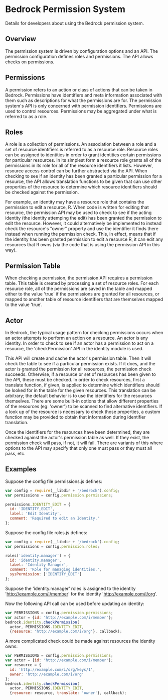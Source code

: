 Bedrock Permission System
=========================

Details for developers about using the Bedrock permission system.

Overview
--------

The permission system is driven by configuration options and an API. The
permission configuration defines roles and permissions. The API allows
checks on permissions.

Permissions
-----------

A permission refers to an action or class of actions that can be taken in
Bedrock. Permissions have identifiers and meta information associated
with them such as descriptions for what the permissions are for. The permission
system's API is only concerned with permission identifiers. Permissions are
used to control resources. Permissions may be aggregated under what is referred
to as a role.

Roles
-----

A role is a collection of permissions. An association between a role and a
set of resource identifiers is referred to as a resource role. Resource roles
can be assigned to identities in order to grant identities certain permissions
for particular resources. In its simplest form a resource role grants all of the
permissions in its role for all of the resource identifiers it lists. However,
resource access control can be further abstracted via the API. When checking
to see if an identity has been granted a particular permission for a resource,
the API allows translation functions to be given that can use other properties
of the resource to determine which resource identifiers should be checked
against the permission.

For example, an identity may have a resource role that contains the permission
to edit a resource, R. When code is written for editing that resource, the
permission API may be used to check to see if the acting identity (the
identity attemping the edit) has been granted the permission to edit the
resource. However, it could alternatively be implemented to instead check
the resource's "owner" property and use the identifier it finds there instead
when running the permission check. This, in effect, means that if the identity
has been granted permission to edit a resource R, it can edit any resources
that R owns (via the code that is using the permission API in this way).

Permission Table
----------------

When checking a permission, the permission API requires a permission table.
This table is created by processing a set of resource roles. For each
resource role, all of the permissions are saved in the table and mapped
either to the value 'true' if the permissions are granted for all resources,
or mapped to another table of resource identifiers that are themselves mapped
to the value 'true'.

Actor
-----

In Bedrock, the typical usage pattern for checking permissions occurs when an
actor attempts to perform an action on a resource. An actor is any identity.
In order to check to see if an actor has a permission to act on a resource, the
'checkPermission' API in the identity module is used.

This API will create and cache the actor's permission table. Then it will check
the table to see if a particular permission exists. If it does, and the actor
is granted the permission for all resources, the permission check succeeds.
Otherwise, if a resource or set of resources has been given to the API, these
must be checked. In order to check resources, first a translate function, if
given, is applied to determine which identifiers should be looked for in the
table for the given resources. This translation can be arbitrary; the default
behavior is to use the identifiers for the resources themselves. There are
some built-in options that allow different properties of the resources (eg:
'owner') to be scanned to find alternative identifiers. If a look up of the
resource is necessary to check those properties, a custom function may be
provided to obtain that information during identifier translation.

Once the identifiers for the resources have been determined, they are checked
against the actor's permission table as well. If they exist, the permission
check will pass, if not, it will fail. There are variants of this where
options to the API may specify that only one must pass or they must all
pass, etc.

Examples
--------

Suppose the config file permissions.js defines:

```js
var config = require(__libdir + '/bedrock').config;
var permissions = config.permission.permissions;

permissions.IDENTITY_EDIT = {
  id: 'IDENTITY_EDIT',
  label: 'Edit Identity',
  comment: 'Required to edit an Identity.'
};
```

Suppose the config file roles.js defines:

```js
var config = require(__libdir + '/bedrock').config;
var permissions = config.permission.roles;

roles['identity.manager'] = {
  id: 'identity.manager',
  label: 'Identity Manager',
  comment: 'Role for managing identities.',
  sysPermission: ['IDENTITY_EDIT']
};
```

Suppose the 'identity.manager' roles is assigned to the identity
'http://example.com/i/member' for the identity 'http://example.com/i/org'.

Now the following API call can be used before updating an identity:

```js
var PERMISSIONS = config.permission.permissions;
var actor = {id: 'http://example.com/i/member'};
bedrock.identity.checkPermission(
  actor, PERMISSIONS.IDENTITY_EDIT,
  {resource: 'http://example.com/i/org'}, callback);
```

A more complicated check could be made against resources the identity owns:

```js
var PERMISSIONS = config.permission.permissions;
var actor = {id: 'http://example.com/i/member'};
var resource = {
  id: 'http://example.com/i/org/keys/1',
  owner: 'http://example.com/i/org'
};
bedrock.identity.checkPermission(
  actor, PERMISSIONS.IDENTITY_EDIT,
  {resource: resource, translate: 'owner'}, callback);
```
